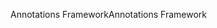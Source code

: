 <span data-ttu-id="acfc3-101">Annotations Framework</span><span class="sxs-lookup"><span data-stu-id="acfc3-101">Annotations Framework</span></span>